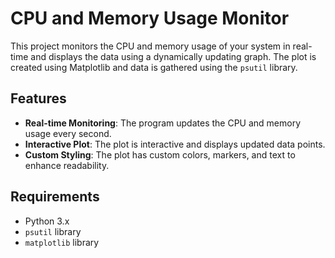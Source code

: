 # CPU and Memory Usage Monitor

This project monitors the CPU and memory usage of your system in real-time and displays the data using a dynamically updating graph. The plot is created using Matplotlib and data is gathered using the `psutil` library.

## Features

- **Real-time Monitoring**: The program updates the CPU and memory usage every second.
- **Interactive Plot**: The plot is interactive and displays updated data points.
- **Custom Styling**: The plot has custom colors, markers, and text to enhance readability.

## Requirements

- Python 3.x
- `psutil` library
- `matplotlib` library
